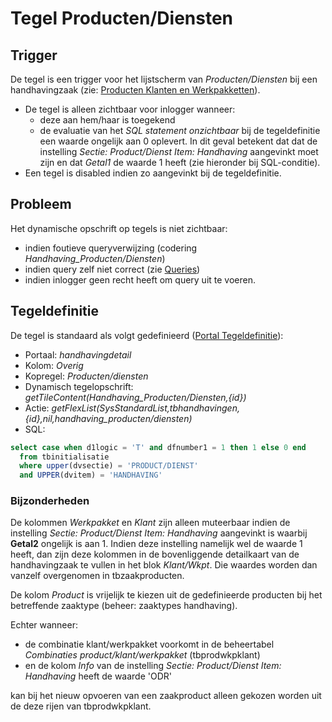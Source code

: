# Tegel Producten/Diensten

## Trigger

De tegel is een trigger voor het lijstscherm van _Producten/Diensten_ bij een handhavingzaak (zie: [Producten Klanten en Werkpakketten](/docs/instellen_inrichten/producten_klanten_werkpakketten.md)).

- De tegel is alleen zichtbaar voor inlogger wanneer:
  - deze aan hem/haar is toegekend
  - de evaluatie van het _SQL statement onzichtbaar_ bij de tegeldefinitie een waarde ongelijk aan 0 oplevert. In dit geval betekent dat dat de instelling _Sectie: Product/Dienst Item: Handhaving_ aangevinkt moet zijn en dat _Getal1_ de waarde 1 heeft (zie hieronder bij SQL-conditie).
- Een tegel is disabled indien zo aangevinkt bij de tegeldefinitie.

## Probleem

Het dynamische opschrift op tegels is niet zichtbaar:

- indien foutieve queryverwijzing (codering _Handhaving_Producten/Diensten_)
- indien query zelf niet correct (zie [Queries](/docs/instellen_inrichten/queries.md))
- indien inlogger geen recht heeft om query uit te voeren.

## Tegeldefinitie

De tegel is standaard als volgt gedefinieerd ([Portal Tegeldefinitie](/docs/instellen_inrichten/portaldefinitie/portal_tegel.md)):

- Portaal: _handhavingdetail_
- Kolom: _Overig_
- Kopregel: _Producten/diensten_
- Dynamisch tegelopschrift: _getTileContent(Handhaving_Producten/Diensten,{id})_
- Actie: _getFlexList(SysStandardList,tbhandhavingen,{id},nil,handhaving_producten/diensten)_
- SQL:

```sql
select case when d1logic = 'T' and dfnumber1 = 1 then 1 else 0 end
  from tbinitialisatie
  where upper(dvsectie) = 'PRODUCT/DIENST'
  and UPPER(dvitem) = 'HANDHAVING'
```

### Bijzonderheden

De kolommen _Werkpakket_ en _Klant_ zijn alleen muteerbaar indien de instelling _Sectie: Product/Dienst Item: Handhaving_ aangevinkt is waarbij **Getal2** ongelijk is aan 1. Indien deze instelling namelijk wel de waarde 1 heeft, dan zijn deze kolommen in de bovenliggende detailkaart van de handhavingzaak te vullen in het blok _Klant/Wkpt_. Die waardes worden dan vanzelf overgenomen in tbzaakproducten.

De kolom _Product_ is vrijelijk te kiezen uit de gedefinieerde producten bij het betreffende zaaktype (beheer: zaaktypes handhaving).

Echter wanneer:

- de combinatie klant/werkpakket voorkomt in de beheertabel _Combinaties product/klant/werkpakket_ (tbprodwkpklant)
- en de kolom _Info_ van de instelling _Sectie: Product/Dienst Item: Handhaving_ heeft de waarde 'ODR'

kan bij het nieuw opvoeren van een zaakproduct alleen gekozen worden uit de deze rijen van tbprodwkpklant.
